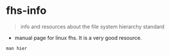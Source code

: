 # fhs-info

> info and resources about the file system hierarchy standard

- manual page for linux fhs. It is a very good resource. 

`man hier`


